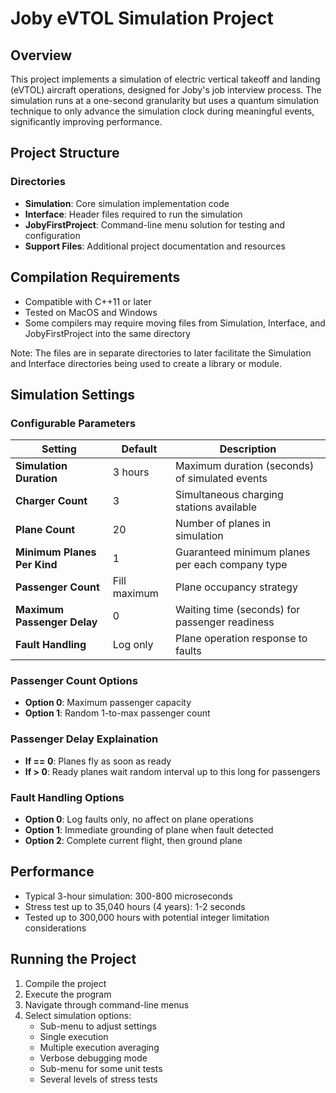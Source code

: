 # Joby eVTOL Simulation Project

## Overview

This project implements a simulation of electric vertical takeoff and landing (eVTOL) aircraft operations, designed for Joby's job interview process. The simulation runs at a one-second granularity but uses a quantum simulation technique to only advance the simulation clock during meaningful events, significantly improving performance.

## Project Structure

### Directories

- **Simulation**: Core simulation implementation code
- **Interface**: Header files required to run the simulation
- **JobyFirstProject**: Command-line menu solution for testing and configuration
- **Support Files**: Additional project documentation and resources

## Compilation Requirements

- Compatible with C++11 or later
- Tested on MacOS and Windows
- Some compilers may require moving files from Simulation, Interface, and JobyFirstProject into the same directory

Note: The files are in separate directories to later facilitate the Simulation and Interface directories being used to create a library or module.

## Simulation Settings

### Configurable Parameters

| Setting | Default | Description |
|---------|---------|-------------|
| **Simulation Duration** | 3 hours | Maximum duration (seconds) of simulated events |
| **Charger Count** | 3 | Simultaneous charging stations available |
| **Plane Count** | 20 | Number of planes in simulation |
| **Minimum Planes Per Kind** | 1 | Guaranteed minimum planes per each company type |
| **Passenger Count** | Fill maximum | Plane occupancy strategy |
| **Maximum Passenger Delay** | 0 | Waiting time (seconds) for passenger readiness |
| **Fault Handling** | Log only | Plane operation response to faults |

### Passenger Count Options
- **Option 0**: Maximum passenger capacity
- **Option 1**: Random 1-to-max passenger count

### Passenger Delay Explaination
- **If == 0**: Planes fly as soon as ready
- **If > 0**: Ready planes wait random interval up to this long for passengers


### Fault Handling Options
- **Option 0**: Log faults only, no affect on plane operations
- **Option 1**: Immediate grounding of plane when fault detected
- **Option 2**: Complete current flight, then ground plane

## Performance

- Typical 3-hour simulation: 300-800 microseconds
- Stress test up to 35,040 hours (4 years): 1-2 seconds
- Tested up to 300,000 hours with potential integer limitation considerations

## Running the Project

1. Compile the project
2. Execute the program
3. Navigate through command-line menus
4. Select simulation options:
   - Sub-menu to adjust settings
   - Single execution
   - Multiple execution averaging
   - Verbose debugging mode
   - Sub-menu for some unit tests
   - Several levels of stress tests
